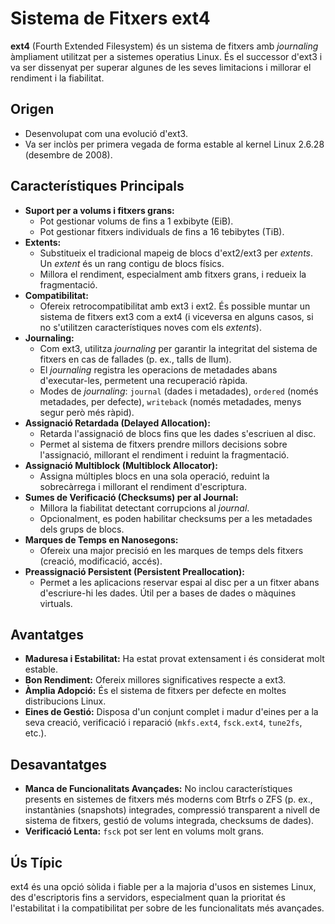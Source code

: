 # Sistema de Fitxers ext4

**ext4** (Fourth Extended Filesystem) és un sistema de fitxers amb _journaling_ àmpliament utilitzat per a sistemes operatius Linux. És el successor d'ext3 i va ser dissenyat per superar algunes de les seves limitacions i millorar el rendiment i la fiabilitat.

## Origen

- Desenvolupat com una evolució d'ext3.
- Va ser inclòs per primera vegada de forma estable al kernel Linux 2.6.28 (desembre de 2008).

## Característiques Principals

- **Suport per a volums i fitxers grans:**
  - Pot gestionar volums de fins a 1 exbibyte (EiB).
  - Pot gestionar fitxers individuals de fins a 16 tebibytes (TiB).
- **Extents:**
  - Substitueix el tradicional mapeig de blocs d'ext2/ext3 per _extents_. Un _extent_ és un rang contigu de blocs físics.
  - Millora el rendiment, especialment amb fitxers grans, i redueix la fragmentació.
- **Compatibilitat:**
  - Ofereix retrocompatibilitat amb ext3 i ext2. És possible muntar un sistema de fitxers ext3 com a ext4 (i viceversa en alguns casos, si no s'utilitzen característiques noves com els _extents_).
- **Journaling:**
  - Com ext3, utilitza _journaling_ per garantir la integritat del sistema de fitxers en cas de fallades (p. ex., talls de llum).
  - El _journaling_ registra les operacions de metadades abans d'executar-les, permetent una recuperació ràpida.
  - Modes de _journaling_: `journal` (dades i metadades), `ordered` (només metadades, per defecte), `writeback` (només metadades, menys segur però més ràpid).
- **Assignació Retardada (Delayed Allocation):**
  - Retarda l'assignació de blocs fins que les dades s'escriuen al disc.
  - Permet al sistema de fitxers prendre millors decisions sobre l'assignació, millorant el rendiment i reduint la fragmentació.
- **Assignació Multiblock (Multiblock Allocator):**
  - Assigna múltiples blocs en una sola operació, reduint la sobrecàrrega i millorant el rendiment d'escriptura.
- **Sumes de Verificació (Checksums) per al Journal:**
  - Millora la fiabilitat detectant corrupcions al _journal_.
  - Opcionalment, es poden habilitar checksums per a les metadades dels grups de blocs.
- **Marques de Temps en Nanosegons:**
  - Ofereix una major precisió en les marques de temps dels fitxers (creació, modificació, accés).
- **Preassignació Persistent (Persistent Preallocation):**
  - Permet a les aplicacions reservar espai al disc per a un fitxer abans d'escriure-hi les dades. Útil per a bases de dades o màquines virtuals.

## Avantatges

- **Maduresa i Estabilitat:** Ha estat provat extensament i és considerat molt estable.
- **Bon Rendiment:** Ofereix millores significatives respecte a ext3.
- **Àmplia Adopció:** És el sistema de fitxers per defecte en moltes distribucions Linux.
- **Eines de Gestió:** Disposa d'un conjunt complet i madur d'eines per a la seva creació, verificació i reparació (`mkfs.ext4`, `fsck.ext4`, `tune2fs`, etc.).

## Desavantatges

- **Manca de Funcionalitats Avançades:** No inclou característiques presents en sistemes de fitxers més moderns com Btrfs o ZFS (p. ex., instantànies (snapshots) integrades, compressió transparent a nivell de sistema de fitxers, gestió de volums integrada, checksums de dades).
- **Verificació Lenta:** `fsck` pot ser lent en volums molt grans.

## Ús Típic

ext4 és una opció sòlida i fiable per a la majoria d'usos en sistemes Linux, des d'escriptoris fins a servidors, especialment quan la prioritat és l'estabilitat i la compatibilitat per sobre de les funcionalitats més avançades.
